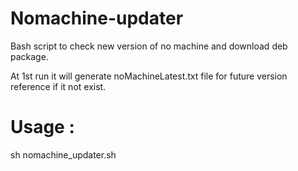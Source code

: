# Nomachine-updater
Bash script to check new version of no machine and download deb package.


At 1st run it will generate noMachineLatest.txt file for future version reference if it not exist.

# Usage :
sh nomachine_updater.sh
